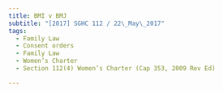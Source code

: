 ```yaml
---
title: BMI v BMJ 
subtitle: "[2017] SGHC 112 / 22\_May\_2017"
tags:
  - Family Law
  - Consent orders
  - Family Law
  - Women’s Charter
  - Section 112(4) Women’s Charter (Cap 353, 2009 Rev Ed)

---
```


